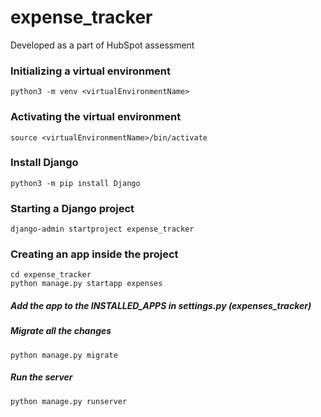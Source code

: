# expense_tracker
Developed as a part of HubSpot assessment

### Initializing a virtual environment
    python3 -m venv <virtualEnvironmentName>

### Activating the virtual environment
    source <virtualEnvironmentName>/bin/activate

### Install Django
    python3 -m pip install Django 

### Starting a Django project
    django-admin startproject expense_tracker

### Creating an app inside the project
    cd expense_tracker
    python manage.py startapp expenses

##### Add the app to the INSTALLED_APPS in settings.py (expenses_tracker)
##### Migrate all the changes
    python manage.py migrate
##### Run the server
    python manage.py runserver
